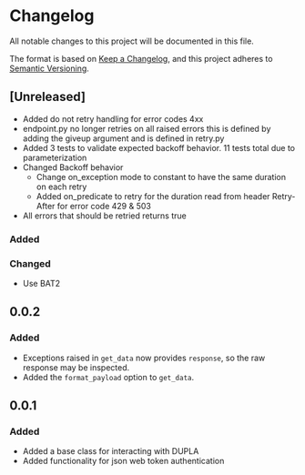 # Changelog

All notable changes to this project will be documented in this file.

The format is based on [Keep a Changelog](https://keepachangelog.com/en/1.0.0/),
and this project adheres to [Semantic Versioning](https://semver.org/spec/v2.0.0.html).

## [Unreleased]
- Added do not retry handling for error codes 4xx
- endpoint.py no longer retries on all raised errors this is defined by adding the giveup argument and is defined in retry.py
- Added 3 tests to validate expected backoff behavior. 11 tests total due to parameterization
- Changed Backoff behavior
  - Change on_exception mode to constant to have the same duration on each retry 
  - Added on_predicate to retry for the duration read from header Retry-After for error code 429 & 503
- All errors that should be retried returns true

### Added
### Changed
 - Use BAT2

## 0.0.2
### Added
- Exceptions raised in `get_data` now provides `response`, so the raw
  response may be inspected.
- Added the `format_payload` option to `get_data`.
## 0.0.1

### Added
- Added a base class for interacting with DUPLA
- Added functionality for json web token authentication

